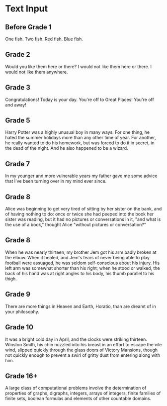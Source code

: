 # Text Input

## Before Grade 1

One fish. Two fish. Red fish. Blue fish.

## Grade 2

Would you like them here or there? I would not like them here or there. I would not like them anywhere.

## Grade 3

Congratulations! Today is your day. You're off to Great Places! You're off and away!

## Grade 5

Harry Potter was a highly unusual boy in many ways. For one thing, he hated the summer holidays more than any other time of year. For another, he really wanted to do his homework, but was forced to do it in secret, in the dead of the night. And he also happened to be a wizard.

## Grade 7

In my younger and more vulnerable years my father gave me some advice that I've been turning over in my mind ever since.

## Grade 8

Alice was beginning to get very tired of sitting by her sister on the bank, and of having nothing to do: once or twice she had peeped into the book her sister was reading, but it had no pictures or conversations in it, "and what is the use of a book," thought Alice "without pictures or conversation?"

## Grade 8

When he was nearly thirteen, my brother Jem got his arm badly broken at the elbow. When it healed, and Jem's fears of never being able to play football were assuaged, he was seldom self-conscious about his injury. His left arm was somewhat shorter than his right; when he stood or walked, the back of his hand was at right angles to his body, his thumb parallel to his thigh.

## Grade 9

There are more things in Heaven and Earth, Horatio, than are dreamt of in your philosophy.

## Grade 10

It was a bright cold day in April, and the clocks were striking thirteen. Winston Smith, his chin nuzzled into his breast in an effort to escape the vile wind, slipped quickly through the glass doors of Victory Mansions, though not quickly enough to prevent a swirl of gritty dust from entering along with him.

## Grade 16+

A large class of computational problems involve the determination of properties of graphs, digraphs, integers, arrays of integers, finite families of finite sets, boolean formulas and elements of other countable domains.

